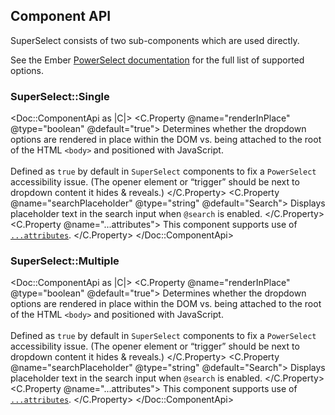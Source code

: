 ## Component API

SuperSelect consists of two sub-components which are used directly.

See the Ember [PowerSelect documentation](https://ember-power-select.com/docs) for the full list of supported options.

### SuperSelect::Single

<Doc::ComponentApi as |C|>
  <C.Property @name="renderInPlace" @type="boolean" @default="true">
    Determines whether the dropdown options are rendered in place within the DOM vs. being attached to the root of the HTML `<body>` and positioned with JavaScript.
    <br><br>
    Defined as `true` by default in `SuperSelect` components to fix a `PowerSelect` accessibility issue. (The opener element or “trigger” should be next to dropdown content it hides & reveals.)
  </C.Property>
  <C.Property @name="searchPlaceholder" @type="string" @default="Search">
    Displays placeholder text in the search input when `@search` is enabled.
  </C.Property>
  <C.Property @name="...attributes">
    This component supports use of [`...attributes`](https://guides.emberjs.com/release/in-depth-topics/patterns-for-components/#toc_attribute-ordering).
  </C.Property>
</Doc::ComponentApi>

### SuperSelect::Multiple

<Doc::ComponentApi as |C|>
  <C.Property @name="renderInPlace" @type="boolean" @default="true">
    Determines whether the dropdown options are rendered in place within the DOM vs. being attached to the root of the HTML `<body>` and positioned with JavaScript.
    <br><br>
    Defined as `true` by default in `SuperSelect` components to fix a `PowerSelect` accessibility issue. (The opener element or “trigger” should be next to dropdown content it hides & reveals.)
  </C.Property>
  <C.Property @name="searchPlaceholder" @type="string" @default="Search">
    Displays placeholder text in the search input when `@search` is enabled.
  </C.Property>
  <C.Property @name="...attributes">
    This component supports use of [`...attributes`](https://guides.emberjs.com/release/in-depth-topics/patterns-for-components/#toc_attribute-ordering).
  </C.Property>
</Doc::ComponentApi>

